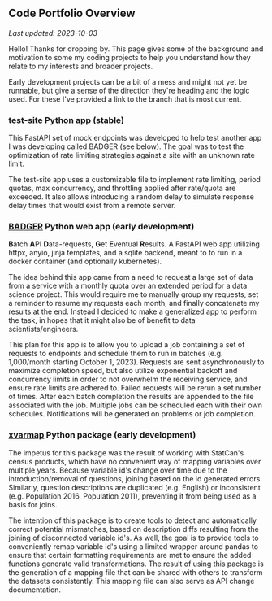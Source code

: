 ## Code Portfolio Overview
*Last updated: 2023-10-03*

Hello! Thanks for dropping by. This page gives some of the background and motivation to some my coding projects to help you understand how they relate to my interests and broader projects. 

Early development projects can be a bit of a mess and might not yet be runnable, but give a sense of the direction they're heading and the logic used. For these I've provided a link to the branch that is most current.

### [test-site](https://www.github.com/kphang/test-site) Python app (stable)
This FastAPI set of mock endpoints was developed to help test another app I was developing called BADGER (see below). The goal was to test the optimization of rate limiting strategies against a site with an unknown rate limit.

The test-site app uses a customizable file to implement rate limiting, period quotas, max concurrency, and throttling applied after rate/quota are exceeded. It also allows introducing a random delay to simulate response delay times that would exist from a remote server.


### [BADGER](https://github.com/kphang/BADGER/tree/kphang/issue2) Python web app (early development)
**B**atch **A**PI **D**ata-requests, **G**et **E**ventual **R**esults. A FastAPI web app utilizing httpx, anyio, jinja templates, and a sqlite backend, meant to to run in a docker container (and optionally kubernetes).

The idea behind this app came from a need to request a large set of data from a service with a monthly quota over an extended period for a data science project. This would require me to manually group my requests, set a reminder to resume my requests each month, and finally concatenate my results at the end. Instead I decided to make a generalized app to perform the task, in hopes that it might also be of benefit to data scientists/engineers.

This plan for this app is to allow you to upload a job containing a set of requests to endpoints and schedule them to run in batches (e.g. 1,000/month starting October 1, 2023). Requests are sent asynchronously to maximize completion speed, but also utilize exponential backoff and concurrency limits in order to not overwhelm the receiving service, and ensure rate limits are adhered to. Failed requests will be rerun a set number of times. After each batch completion the results are appended to the file associated with the job. Multiple jobs can be scheduled each with their own schedules. Notifications will be generated on problems or job completion.


### [xvarmap](https://github.com/kphang/xvarmap/tree/dev) Python package (early development)
The impetus for this package was the result of working with StatCan's census products, which have no convenient way of mapping variables over multiple years. Because variable id's change over time due to the introduction/removal of questions, joining based on the id generated errors. Similarly, question descriptions are duplicated (e.g. English) or inconsistent (e.g. Population 2016, Population 2011), preventing it from being used as a basis for joins.

The intention of this package is to create tools to detect and automatically correct potential mismatches, based on description diffs resulting from the joining of disconnected variable id's. As well, the goal is to provide tools to conveniently remap variable id's using a limited wrapper around pandas to ensure that certain formatting requirements are met to ensure the added functions generate valid transformations. The result of using this package is the generation of a mapping file that can be shared with others to transform the datasets consistently. This mapping file can also serve as API change documentation.

